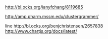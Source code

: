 http://bl.ocks.org/ianyfchang/8119685

http://amp.pharm.mssm.edu/clustergrammer/

line
http://bl.ocks.org/benjchristensen/2657838
http://www.chartjs.org/docs/latest/